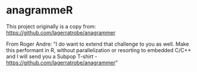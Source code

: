 # anagrammeR

This project originally is a copy from: https://github.com/lagerratrobe/anagrammer

From Roger Andre: 
"I do want to extend that challenge to you as well.  Make this performant in R, without parallelization or resorting to embedded C/C++ and I will send you a Subpop T-shirt - https://github.com/lagerratrobe/anagrammer"
